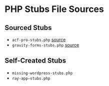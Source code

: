 # PHP Stubs File Sources

## Sourced Stubs
- `acf-pro-stubs.php` [source](https://github.com/php-stubs/acf-pro-stubs/blob/master/acf-pro-stubs.php)
- `gravity-forms-stubs.php` [source](https://github.com/php-stubs/gravity-forms-stubs/blob/master/gravity-forms-stubs.php)

## Self-Created Stubs
- `missing-wordpress-stubs.php`
- `ray-app-stubs.php`
